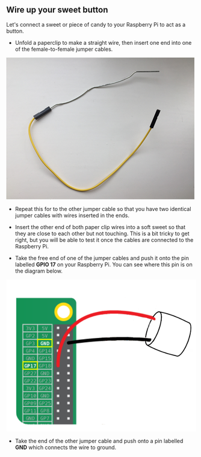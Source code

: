 ## Wire up your sweet button

Let's connect a sweet or piece of candy to your Raspberry Pi to act as a button.

- Unfold a paperclip to make a straight wire, then insert one end into one of the female-to-female jumper cables.

![Jumper wire with paperclip](images/jumper-wire.png)

- Repeat this for to the other jumper cable so that you have two identical jumper cables with wires inserted in the ends.

- Insert the other end of both paper clip wires into a soft sweet so that they are close to each other but not touching. This is a bit tricky to get right, but you will be able to test it once the cables are connected to the Raspberry Pi.

- Take the free end of one of the jumper cables and push it onto the pin labelled **GPIO 17** on your Raspberry Pi. You can see where this pin is on the diagram below.

![Sweet wires](images/sweet-wires.png)

- Take the end of the other jumper cable and push onto a pin labelled **GND** which connects the wire to ground.
